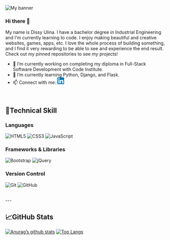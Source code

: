 ![My banner](images/banner.gif)


### Hi there 👋

My name is Dissy Ulina. I have a bachelor degree in Industrial Engineering and I'm currently learning to code. I enjoy making beautiful and creative websites, games, apps, etc. I love the whole process of building something, and I find it very rewarding to be able to see and experience the end result. Check out my pinned repositories to see my projects!

- 🔭 I’m currently working on completing my diploma in Full-Stack Software Development with Code Institute.
- 🌱 I’m currently learning Python, Django, and Flask.
- 📫 Connect with me:  <a href="www.linkedin.com/in/dissy-ulina-159864208"><img src="images/linkedin.png" alt="Dissy Ulina | LinkedIn - Icon made by Freepik" width="21px"/></a>
  

<br/>

## 💼**Technical Skill**
### **Languages**
![HTML5](https://img.shields.io/badge/html5-%23E34F26.svg?style=for-the-badge&logo=html5&logoColor=white) ![CSS3](https://img.shields.io/badge/css3-%231572B6.svg?style=for-the-badge&logo=css3&logoColor=white) ![JavaScript](https://img.shields.io/badge/javascript-%23323330.svg?style=for-the-badge&logo=javascript&logoColor=%23F7DF1E)   

### **Frameworks & Libraries**
![Bootstrap](https://img.shields.io/badge/bootstrap-%23563D7C.svg?style=for-the-badge&logo=bootstrap&logoColor=white) ![jQuery](https://img.shields.io/badge/jquery-%230769AD.svg?style=for-the-badge&logo=jquery&logoColor=white)  

### **Version Control**  
![Git](https://img.shields.io/badge/git-%23F05033.svg?style=for-the-badge&logo=git&logoColor=white) ![GitHub](https://img.shields.io/badge/github-%23121011.svg?style=for-the-badge&logo=github&logoColor=white)   

<br/>  
--- 

## 📈**GitHub Stats**  
[![Anurag’s github stats](https://github-readme-stats.vercel.app/api?username=dissyulina)](https://github.com/dissyulina)
[![Top Langs](https://github-readme-stats.vercel.app/api/top-langs/?username=dissyulina&layout=compact)](https://github.com/dissyulina)

